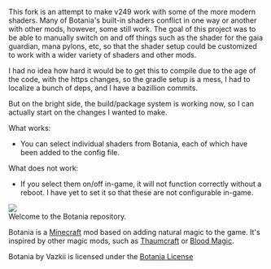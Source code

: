 This fork is an attempt to make v249 work with some of the more modern shaders. Many of Botania's built-in shaders conflict in one way or another with other mods, 
however, some still work. The goal of this project was to be able to manually switch on and off things such as the shader for the gaia guardian, mana pylons, etc, 
so that the shader setup could be customized to work with a wider variety of shaders and other mods. 

I had no idea how hard it would be to get this to compile due to the age of the code, with the https changes, so the gradle setup is a mess, I had to localize a bunch of deps, and I have a bazillion commits. 

But on the bright side, the build/package system is working now, so I can actually start on the changes I wanted to make. 

What works: 

- You can select individual shaders from Botania, each of which have been added to the config file. 

What does not work: 

- If you select them on/off in-game, it will not function correctly without a reboot. I have yet to set it so that these are not configurable in-game. 

![](https://github.com/Vazkii/Botania/blob/master/web/img/logo.png)  
Welcome to the Botania repository.  

Botania is a [Minecraft](https://minecraft.net/) mod based on adding natural magic to the game. It's inspired by other magic mods, such as [Thaumcraft](http://www.minecraftforum.net/topic/2011841-) or [Blood Magic](http://www.minecraftforum.net/topic/1899223-).  

Botania by Vazkii is licensed under the [Botania License](http://botaniamod.net/license.php)
